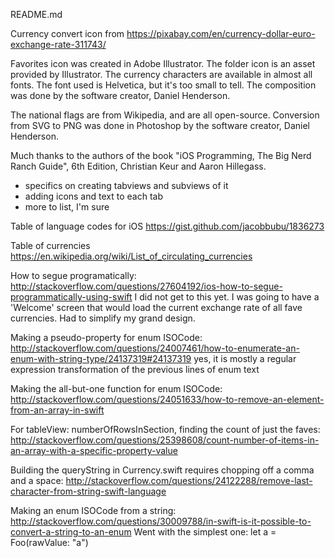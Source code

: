 README.md

Currency convert icon from https://pixabay.com/en/currency-dollar-euro-exchange-rate-311743/

Favorites icon was created in Adobe Illustrator. The folder icon is an asset provided by Illustrator.
The currency characters are available in almost all fonts. The font used is Helvetica, 
but it's too small to tell. The composition was done by the software creator, Daniel Henderson.

The national flags are from Wikipedia, and are all open-source. Conversion from SVG to PNG was
done in Photoshop by the software creator, Daniel Henderson.

Much thanks to the authors of the book "iOS Programming, The Big Nerd Ranch Guide", 6th Edition, 
Christian Keur and Aaron Hillegass. 
* specifics on creating tabviews and subviews of it
* adding icons and text to each tab
* more to list, I'm sure



Table of language codes for iOS
https://gist.github.com/jacobbubu/1836273

Table of currencies
https://en.wikipedia.org/wiki/List_of_circulating_currencies


How to segue programatically:
http://stackoverflow.com/questions/27604192/ios-how-to-segue-programmatically-using-swift
I did not get to this yet. 
I was going to have a 'Welcome' screen 
that would load the current exchange rate of all fave currencies.
Had to simplify my grand design.

Making a pseudo-property for enum ISOCode:
http://stackoverflow.com/questions/24007461/how-to-enumerate-an-enum-with-string-type/24137319#24137319
yes, it is mostly a regular expression transformation of the previous lines of enum text

Making the all-but-one function for enum ISOCode:
http://stackoverflow.com/questions/24051633/how-to-remove-an-element-from-an-array-in-swift

For tableView: numberOfRowsInSection, finding the count of just the faves:
http://stackoverflow.com/questions/25398608/count-number-of-items-in-an-array-with-a-specific-property-value

Building the queryString in Currency.swift requires chopping off a comma and a space:
http://stackoverflow.com/questions/24122288/remove-last-character-from-string-swift-language

Making an enum ISOCode from a string:
http://stackoverflow.com/questions/30009788/in-swift-is-it-possible-to-convert-a-string-to-an-enum
Went with the simplest one:
let a = Foo(rawValue: "a")

